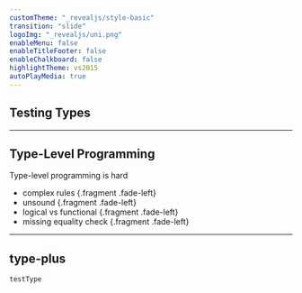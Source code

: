```yaml
---
customTheme: "_revealjs/style-basic"
transition: "slide"
logoImg: "_revealjs/uni.png"
enableMenu: false
enableTitleFooter: false
enableChalkboard: false
highlightTheme: vs2015
autoPlayMedia: true
---
```


## Testing Types

---

## Type-Level Programming

Type-level programming is hard

- complex rules {.fragment .fade-left}
- unsound {.fragment .fade-left}
- logical vs functional {.fragment .fade-left}
- missing equality check {.fragment .fade-left}

---

## type-plus

`testType`
